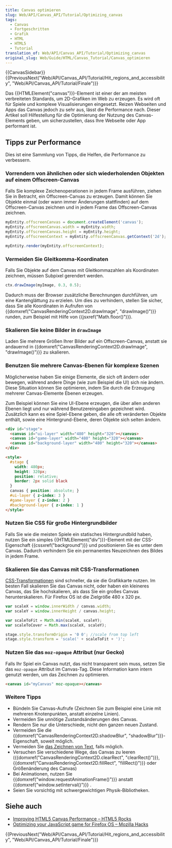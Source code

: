 ```yaml
---
title: Canvas optimieren
slug: Web/API/Canvas_API/Tutorial/Optimizing_canvas
tags:
  - Canvas
  - Fortgeschritten
  - Grafik
  - HTML
  - HTML5
  - Tutorial
translation_of: Web/API/Canvas_API/Tutorial/Optimizing_canvas
original_slug: Web/Guide/HTML/Canvas_Tutorial/Canvas_optimieren
---
```

{{CanvasSidebar}} {{PreviousNext("Web/API/Canvas_API/Tutorial/Hit_regions_and_accessibility", "Web/API/Canvas_API/Tutorial/Finale")}}

Das {{HTMLElement("canvas")}}-Element ist einer der am meisten verbreiteten Standards, um 2D-Grafiken im Web zu erzeugen. Es wird oft für Spiele und komplexe Visualisierungen eingesetzt. Reizen Webseiten und Apps das Canvas jedoch zu sehr aus, lässt die Performance nach. Dieser Artikel soll Hilfestellung für die Optimierung der Nutzung des Canvas-Elements geben, um sicherzustellen, dass Ihre Webseite oder App performant ist.

## Tipps zur Performance

Dies ist eine Sammlung von Tipps, die Helfen, die Performance zu verbessern.

### Vorrendern von ähnlichen oder sich wiederholenden Objekten auf einem Offscreen-Canvas

Falls Sie komplexe Zeichenoperationen in jedem Frame ausführen, ziehen Sie in Betracht, ein Offscreen-Canvas zu erzeugen. Damit können Sie Objekte einmal (oder wann immer Änderungen stattfinden) auf dem Offscreen-Canvas zeichnen und in jedem Frame das Offscreen-Canvas zeichnen.

```js
myEntity.offscreenCanvas = document.createElement('canvas');
myEntity.offscreenCanvas.width = myEntity.width;
myEntity.offscreenCanvas.height = myEntity.height;
myEntity.offscreenContext = myEntity.offscreenCanvas.getContext('2d');

myEntity.render(myEntity.offscreenContext);
```

### Vermeiden Sie Gleitkomma-Koordinaten

Falls Sie Objekte auf dem Canvas mit Gleitkommazahlen als Koordinaten zeichnen, müssen Subpixel gerendert werden.

```js
ctx.drawImage(myImage, 0.3, 0.5);
```

Dadurch muss der Browser zusätzliche Berechnungen durchführen, um eine Kantenglättung zu erzielen. Um dies zu verhindern, stellen Sie sicher, dass Sie alle Koordinaten in Aufrufen von {{domxref("CanvasRenderingContext2D.drawImage", "drawImage()")}} runden, zum Beispiel mit Hilfe von {{jsxref("Math.floor()")}}.

### Skalieren Sie keine Bilder in `drawImage`

Laden Sie mehrere Größen Ihrer Bilder auf ein Offscreen-Canvas, anstatt sie andauernd in {{domxref("CanvasRenderingContext2D.drawImage", "drawImage()")}} zu skalieren.

### Benutzen Sie mehrere Canvas-Ebenen für komplexe Szenen

Möglicherweise haben Sie einige Elemente, die sich oft ändern oder bewegen, während andere Dinge (wie zum Beispiel die UI) sich nie ändern. Diese Situation können Sie optimieren, indem Sie durch die Erzeugung mehrerer Canvas-Elemente Ebenen erzeugen.

Zum Beispiel können Sie eine UI-Ebene erzeugen, die über allen anderen Ebenen liegt und nur während Benutzereingaben gezeichnet wird. Zusätzlich kann es eine Spiel-Ebene geben, die alle oft veränderten Objekte enthält, sowie eine Hintergrund-Ebene, deren Objekte sich selten ändern.

```html
<div id="stage">
  <canvas id="ui-layer" width="480" height="320"></canvas>
  <canvas id="game-layer" width="480" height="320"></canvas>
  <canvas id="background-layer" width="480" height="320"></canvas>
</div>

<style>
  #stage {
    width: 480px;
    height: 320px;
    position: relative;
    border: 2px solid black
  }
  canvas { position: absolute; }
  #ui-layer { z-index: 3 }
  #game-layer { z-index: 2 }
  #background-layer { z-index: 1 }
</style>
```

### Nutzen Sie CSS für große Hintergrundbilder

Falls Sie wie die meisten Spiele ein statisches Hintergrundbild haben, nutzen Sie ein simples {{HTMLElement("div")}}-Element mit der CSS-Eigenschaft {{cssxref("background")}} und positionieren Sie es unter dem Canvas. Dadurch verhindern Sie ein permanentes Neuzeichnen des Bildes in jedem Frame.

### Skalieren Sie das Canvas mit CSS-Transformationen

[CSS-Transformationen](/de/docs/Web/Guide/CSS/Using_CSS_transforms) sind schneller, da sie die Grafikkarte nutzen. Im besten Fall skalieren Sie das Canvas nicht, oder haben ein kleineres Canvas, das Sie hochskalieren, als dass Sie ein großes Canvas herunterskalieren. Für Firefox OS ist die Zielgröße 480 x 320 px.

```js
var scaleX = window.innerWidth / canvas.width;
var scaleY = window.innerHeight / canvas.height;

var scaleToFit = Math.min(scaleX, scaleY);
var scaleToCover = Math.max(scaleX, scaleY);

stage.style.transformOrigin = '0 0'; //scale from top left
stage.style.transform = 'scale(' + scaleToFit + ')';
```

### Nutzen Sie das `moz-opaque` Attribut (nur Gecko)

Falls Ihr Spiel ein Canvas nutzt, das nicht transparent sein muss, setzen Sie das `moz-opaque` Attribut im Canvas-Tag. Diese Information kann intern genutzt werden, um das Zeichnen zu optimieren.

```html
<canvas id="myCanvas" moz-opaque></canvas>
```

### Weitere Tipps

- Bündeln Sie Canvas-Aufrufe (Zeichnen Sie zum Beispiel eine Linie mit mehreren Knotenpunkten, anstatt einzelne Linien).
- Vermeiden Sie unnötige Zustandsänderungen des Canvas.
- Rendern Sie nur die Unterschiede, nicht den ganzen neuen Zustand.
- Vermeiden Sie die {{domxref("CanvasRenderingContext2D.shadowBlur", "shadowBlur")}}-Eigenschaft, soweit möglich.
- Vermeiden Sie [das Zeichnen von Text](/de/docs/Web/API/Canvas_API/Tutorial/Drawing_text), falls möglich.
- Versuchen Sie verschiedene Wege, das Canvas zu leeren ({{domxref("CanvasRenderingContext2D.clearRect", "clearRect()")}}, {{domxref("CanvasRenderingContext2D.fillRect", "fillRect()")}} oder Größenänderung des Canvas)
- Bei Animationen, nutzen Sie {{domxref("window.requestAnimationFrame()")}} anstatt {{domxref("window.setInterval()")}} .
- Seien Sie vorsichtig mit schwergewichtigen Physik-Bibliotheken.

## Siehe auch

- [Improving HTML5 Canvas Performance – HTML5 Rocks](http://www.html5rocks.com/en/tutorials/canvas/performance/#toc-ref)
- [Optimizing your JavaScript game for Firefox OS – Mozilla Hacks](https://hacks.mozilla.org/2013/05/optimizing-your-javascript-game-for-firefox-os/)

{{PreviousNext("Web/API/Canvas_API/Tutorial/Hit_regions_and_accessibility", "Web/API/Canvas_API/Tutorial/Finale")}}
